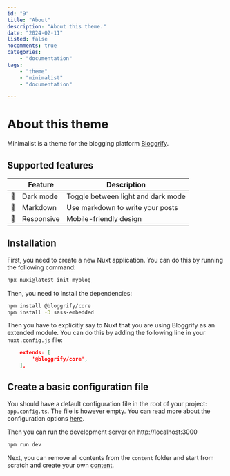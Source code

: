 ```yaml
---
id: "9"
title: "About"
description: "About this theme."
date: "2024-02-11"
listed: false
nocomments: true
categories:
    - "documentation"
tags:
    - "theme"
    - "minimalist"
    - "documentation"

---
```


# About this theme

Minimalist is a theme for the blogging platform [Bloggrify](https://bloggrify.com).


## Supported features

|| **Feature** | **Description**                              |
|---|---|----------------------------------------------|
| 🌙 | Dark mode | Toggle between light and dark mode           |
| 📝 | Markdown | Use markdown to write your posts             |
| 📱 | Responsive | Mobile-friendly design                       |


## Installation

First, you need to create a new Nuxt application. You can do this by running the following command:

```bash
npx nuxi@latest init myblog
```

Then, you need to install the dependencies:

```bash
npm install @bloggrify/core
npm install -D sass-embedded
```

Then you have to explicitly say to Nuxt that you are using Bloggrify as an extended module. You can do this by adding the following line in your `nuxt.config.js` file:

```json
    extends: [
        '@bloggrify/core',
    ],
```

## Create a basic configuration file

You should have a default configuration file in the root of your project: `app.config.ts`. The file is however empty. You can read more about the configuration options [here](https://bloggrify.com/introduction/configuration).

Then you can run the development server on http://localhost:3000

```bash
npm run dev
```

Next, you can remove all contents from the `content` folder and start from scratch and create your own [content](https://bloggrify.com/introduction/writing-pages).
